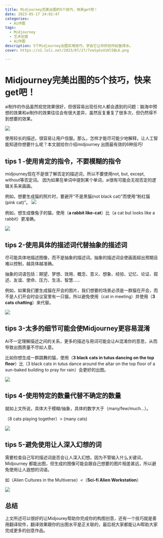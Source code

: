 ```yaml
---
title: Midjourney完美出图的5个技巧，快来get吧！
date: 2023-05-17 24:02:47
categories:
  - Ai作图
tags:
  - Midjourney
  - 艺术创意
  - Ai作图
description: 5个Midjourney出图实用技巧，学会它让你的创作如鱼得水。
cover: https://s2.loli.net/2023/07/27/7veSyGsU1Hl5BLK.png

---
```

# Midjourney完美出图的5个技巧，快来get吧！
ai制作的作品虽然视觉效果很好，但很容易出现任何人都会遇到的问题：脑海中预想的效果和ai制作的效果往往会有很大差异，虽然反复重复了很多次，但仍然得不到想要的效果。

![](https://s2.loli.net/2023/07/27/7veSyGsU1Hl5BLK.png)

使用较长的描述，很容易让用户信服。那么，怎样才能尽可能少地解释，让人工智能知道你想要什么呢？本文就给你介绍midjourney 出图最有效的6种技巧!

## tips 1 -使用肯定的指令，不要模糊的指令

midjourney现在不是很了解否定的描述词，所以不要使用not, but, except, without等否定词。
因为如果在单词中提到某个单词，ai很有可能会无视否定的逻辑关系来画画。

例如，想要生成猫的照片时，要避开“不是黑猫(not black cat)”而使用“粉红猫(pink cat)”。
![](https://s2.loli.net/2023/07/27/o6WyzEN8nTxFPd9.png)

例如，想生成像兔子的猫，使用（**a rabbit like-cat**）比（a cat but looks like a rabbit）更准确。

![](https://s2.loli.net/2023/07/27/iTeU1mc47dER3ft.png)

## tips 2-使用具体的描述词代替抽象的描述词

尽可能具体地描述图像，而不是抽象的描述词。抽象的描述词会使画面超出预期且难以控制，越具体越准确。

抽象的词语包括：期望、梦想、效用、概念、意义、想象、经验、记忆、论证、叙述、友谊、使命、压力、生活、智慧……

例如，如果我们要生成猫在开会的图片，我们想要的场景必须是一群猫在开会，而不是人们开会时会议室里有一只猫，所以避免使用（cat in meeting）并使用（**3 cats chatting**）来代替。

![](https://s2.loli.net/2023/07/27/DSHou3AfOYTsI4r.png)

## tips 3-太多的细节可能会使Midjourney更容易混淆

Ai不一定理解描述之间的关系，更多的描述与用词可能会让Ai混淆你的意思，从而导致出图质量不尽如人意。

比如你想生成一群跳舞的猫，使用（**3 black cats in tutus dancing on the top floor**）比（3 black cats in tutus dance around the altar on the top floor of a sun-baked building to pray for rain）会更好的出图。

![](https://s2.loli.net/2023/07/27/8q3OdWeA1TDlJjS.png)

## tips 4-使用特定的数量代替不确定的数量

就如上文所说，具体大于模糊/抽象，具体的数字大于（many/few/much...）。

（8 cats playing together）> (many cats)

![](https://s2.loli.net/2023/07/27/xMHkLTh5o9nubNO.png)

## tips 5-避免使用让人深入幻想的词

需要检查自己写的描述词是否会让人深入幻想。因为不管输入什么关键词，Midjourney 都能出图，但生成的图像可能会跟自己想要的图片相差甚远，所以避免使用让人遐想的词语。

如（Alien Cultures in the Multiverse）<（**Sci-fi Alien Workstation**）

![](https://s2.loli.net/2023/07/27/puAetFhPWnLUbTJ.png)

## 总结

上文所述可以很好的让Midjourey帮助你完成你的构图创意，还有一个技巧就是善用翻译软件，翻译效果跟你的出图水平是正关联的，最后祝大家都能让Ai帮助大家完成更多的创意作品。




